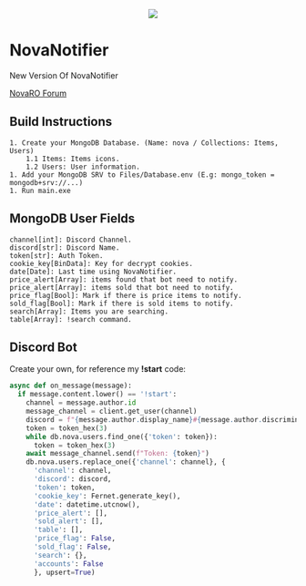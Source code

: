 <p align="center">
  <img src="https://user-images.githubusercontent.com/13533421/217091989-a6c83344-c818-4abc-abd0-6eab549fa337.png">    
</p>

# NovaNotifier
New Version Of NovaNotifier 
  
[NovaRO Forum](https://www.novaragnarok.com/forum/topic/11837-nova-market-notifier) 

## Build Instructions
    1. Create your MongoDB Database. (Name: nova / Collections: Items, Users)  
        1.1 Items: Items icons.
        1.2 Users: User information.  
    1. Add your MongoDB SRV to Files/Database.env (E.g: mongo_token = mongodb+srv://...)
    1. Run main.exe
  
## MongoDB User Fields  
    channel[int]: Discord Channel.  
    discord[str]: Discord Name.  
    token[str]: Auth Token.  
    cookie_key[BinData]: Key for decrypt cookies.  
    date[Date]: Last time using NovaNotifier. 
    price_alert[Array]: items found that bot need to notify.  
    price_alert[Array]: items sold that bot need to notify. 
    price_flag[Bool]: Mark if there is price items to notify.
    sold_flag[Bool]: Mark if there is sold items to notify.
    search[Array]: Items you are searching.
    table[Array]: !search command. 
    
 ## Discord Bot
  Create your own, for reference my **!start** code:

  ```python  
  async def on_message(message):
    if message.content.lower() == '!start':
      channel = message.author.id
      message_channel = client.get_user(channel)
      discord = f"{message.author.display_name}#{message.author.discriminator}"
      token = token_hex(3)
      while db.nova.users.find_one({'token': token}):
        token = token_hex(3)
      await message_channel.send(f"Token: {token}")
      db.nova.users.replace_one({'channel': channel}, {
        'channel': channel,
        'discord': discord,
        'token': token,
        'cookie_key': Fernet.generate_key(),
        'date': datetime.utcnow(),
        'price_alert': [],
        'sold_alert': [],
        'table': [],
        'price_flag': False,
        'sold_flag': False,
        'search': {},
        'accounts': False
        }, upsert=True)
  ```  
    
  
